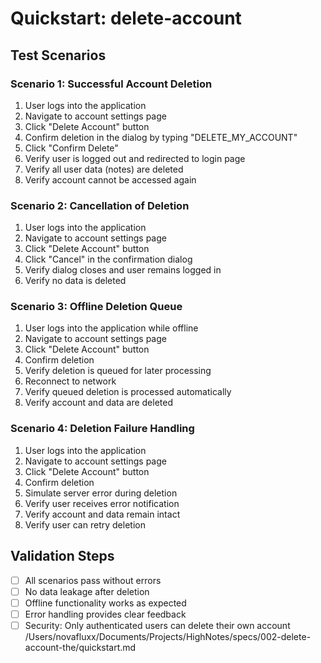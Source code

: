 # Quickstart: delete-account

## Test Scenarios

### Scenario 1: Successful Account Deletion
1. User logs into the application
2. Navigate to account settings page
3. Click "Delete Account" button
4. Confirm deletion in the dialog by typing "DELETE_MY_ACCOUNT"
5. Click "Confirm Delete"
6. Verify user is logged out and redirected to login page
7. Verify all user data (notes) are deleted
8. Verify account cannot be accessed again

### Scenario 2: Cancellation of Deletion
1. User logs into the application
2. Navigate to account settings page
3. Click "Delete Account" button
4. Click "Cancel" in the confirmation dialog
5. Verify dialog closes and user remains logged in
6. Verify no data is deleted

### Scenario 3: Offline Deletion Queue
1. User logs into the application while offline
2. Navigate to account settings page
3. Click "Delete Account" button
4. Confirm deletion
5. Verify deletion is queued for later processing
6. Reconnect to network
7. Verify queued deletion is processed automatically
8. Verify account and data are deleted

### Scenario 4: Deletion Failure Handling
1. User logs into the application
2. Navigate to account settings page
3. Click "Delete Account" button
4. Confirm deletion
5. Simulate server error during deletion
6. Verify user receives error notification
7. Verify account and data remain intact
8. Verify user can retry deletion

## Validation Steps
- [ ] All scenarios pass without errors
- [ ] No data leakage after deletion
- [ ] Offline functionality works as expected
- [ ] Error handling provides clear feedback
- [ ] Security: Only authenticated users can delete their own account</content>
<parameter name="filePath">/Users/novafluxx/Documents/Projects/HighNotes/specs/002-delete-account-the/quickstart.md
